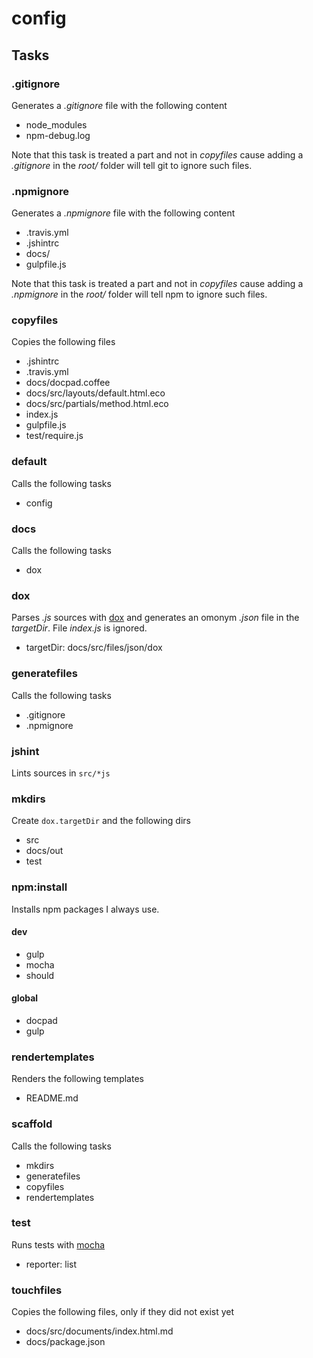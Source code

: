 
# config

## Tasks

### .gitignore

Generates a *.gitignore* file with the following content

  * node_modules
  * npm-debug.log

Note that this task is treated a part and not in *copyfiles* cause adding a 
*.gitignore* in the *root/* folder will tell git to ignore such files.

### .npmignore

Generates a *.npmignore* file with the following content

  * .travis.yml
  * .jshintrc
  * docs/
  * gulpfile.js

Note that this task is treated a part and not in *copyfiles* cause adding a 
*.npmignore* in the *root/* folder will tell npm to ignore such files.

### copyfiles

Copies the following files

  * .jshintrc
  * .travis.yml
  * docs/docpad.coffee
  * docs/src/layouts/default.html.eco
  * docs/src/partials/method.html.eco
  * index.js
  * gulpfile.js
  * test/require.js

### default

Calls the following tasks

  * config

### docs

Calls the following tasks

  * dox

### dox

Parses *.js* sources with [dox](https://github.com/visionmedia/dox) and generates
an omonym *.json* file in the *targetDir*. File *index.js* is ignored.

  * targetDir: docs/src/files/json/dox

### generatefiles

Calls the following tasks

  * .gitignore
  * .npmignore

### jshint

Lints sources in `src/*js`

### mkdirs

Create `dox.targetDir` and the following dirs

  * src
  * docs/out
  * test

### npm:install

Installs npm packages I always use.

#### dev

  * gulp
  * mocha
  * should

#### global

  * docpad
  * gulp

### rendertemplates

Renders the following templates

  * README.md

### scaffold

Calls the following tasks

  * mkdirs
  * generatefiles
  * copyfiles
  * rendertemplates

### test

Runs tests with [mocha](http://visionmedia.github.io/mocha/)

  * reporter: list

### touchfiles

Copies the following files, only if they did not exist yet

  * docs/src/documents/index.html.md
  * docs/package.json

